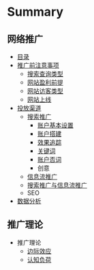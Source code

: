 # Summary

## 网络推广

* [目录](README.md)
* [推广前注意事项](tui-guang-qian-zhu-yi-shi-xiang.md)
  * [搜索查询类型](tui-guang-qian-zhu-yi-shi-xiang/11sou-suo-cha-xun-lei-xing.md)
  * [网站盈利前提](tui-guang-qian-zhu-yi-shi-xiang/12wang-zhan-ying-li-qian-ti.md)
  * [网站访客类型](tui-guang-qian-zhu-yi-shi-xiang/13que-ren-wang-zhan-fang-ke.md)
  * [网站上线](tui-guang-qian-zhu-yi-shi-xiang/14wang-zhan-shang-xian.md)
* [投放渠道](tou-fang-qu-dao.md)
  * [搜索推广](tou-fang-qu-dao/sou-suo-tui-guang.md)
    * [账户基本设置](tou-fang-qu-dao/sou-suo-tui-guang/zhang-hu-she-zhi.md)
    * [账户搭建](tou-fang-qu-dao/sou-suo-tui-guang/zhang-hu-da-jian.md)
    * [效果追踪](tou-fang-qu-dao/sou-suo-tui-guang/xiao-guo-zhui-zong.md)
    * [关键词](tou-fang-qu-dao/sou-suo-tui-guang/guan-jian-ci.md)
    * [账户否词](tou-fang-qu-dao/sou-suo-tui-guang/zhang-hu-fou-ci.md)
    * 创意
  * [信息流推广](tou-fang-qu-dao/22xin-xi-liu-tui-guang.md)
  * [搜索推广与信息流推广](tou-fang-qu-dao/sou-suo-tui-guang-yu-xin-xi-liu-tui-guang-qu-bie.md)
  * SEO
* [数据分析](shu-ju-fen-xi.md)

## 推广理论

* 推广理论
  * [边际效应](tui-guang-li-lun/bian-ji-xiao-ying.md)
  * [认知负荷](tui-guang-li-lun/ren-zhi-fu-he.md)

